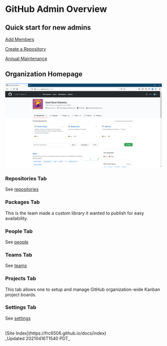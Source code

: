 # GitHub Admin Overview

## Quick start for new admins

[Add Members](quickGuides/membersQuickSetup)

[Create a Repository](quickGuides/repositoryQuickSetup)

[Annual Maintenance](quickGuides/orgMaintenanceGuide)

## Organization Homepage

![Organization Repositories tab](gitHubOrgHomePage.png)

### Repositories Tab

See [repositories](repositories)

### Packages Tab

This is the team made a custom library it wanted to publish for easy availability.

### People Tab

See [people](people)

### Teams Tab

See [teams](teams)

### Projects Tab

This tab allows one to setup and manage GitHub organization-wide Kanban project boards.

### Settings Tab

See [settings](settings)

<br>
[Site Index](https://frc6506.github.io/docs/index)
<br>
_Updated 20210416T1540 PDT_
